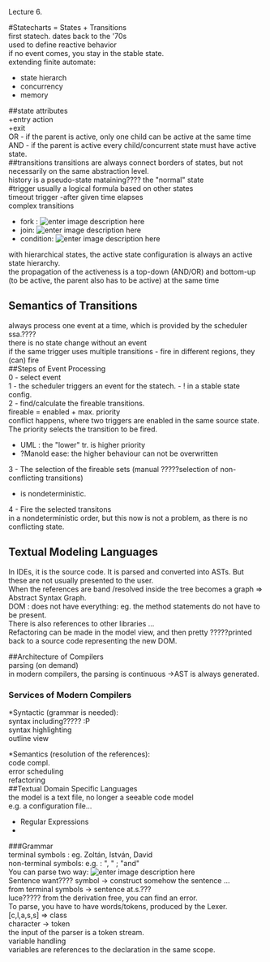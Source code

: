 Lecture 6.     
    
#Statecharts = States + Transitions    
first statech. dates back to the '70s    
used to define reactive behavior    
if no event comes, you stay in the stable state.     
extending finite automate:     

 - state hierarch     
 - concurrency     
 - memory

   
##state attributes     
+entry action    
+exit    
OR - if the parent is active, only one child can be active at the same time    
AND -  if the parent is active every child/concurrent state must have active state.     
##transitions 
transitions are always connect borders of states, but not necessarily on the same abstraction level.     
history is a pseudo-state mataining???? the "normal" state    
#trigger usually a logical formula based on other states    
timeout trigger -after given time elapses    
complex transitions    

 - fork : ![enter image description here](https://lh3.googleusercontent.com/-9u-_m8kphYI/VVpXKovcukI/AAAAAAAAASk/tgqH0ww-5OM/s50/join.png "join.png")
 - join:  ![enter image description here](https://lh3.googleusercontent.com/-y9XTfx6W3BE/VVpXVp4glMI/AAAAAAAAASw/xEjWxqsZ9mY/s50/fork.png "fork.png")  
 - condition: ![enter image description here](https://lh3.googleusercontent.com/-Mq_AvhZyALE/VVpXe2nOzfI/AAAAAAAAAS8/ocffxVvdGzw/s50/condition.png "condition.png")     
    
with hierarchical states, the active state configuration is always an active state hierarchy.     
the propagation of the activeness is  a top-down (AND/OR)  and bottom-up (to be active, the parent also has to be active) at the same time     
## Semantics of Transitions    
always process one event at a time, which is provided by the scheduler ssa.????   
there is no state change without an event    
if the same trigger uses multiple transitions - fire in different regions, they (can) fire    
##Steps of Event Processing     
0 - select event     
1 - the scheduler triggers an event for the statech. - ! in a stable state config.     
2 - find/calculate the fireable transitions.    
fireable = enabled + max. priority    
conflict happens, where two triggers are enabled in the same source state.     
	The priority selects the transition to be fired.     
	 
 - UML : the "lower" tr. is higher priority 
 -  ?Manold ease: the higher behaviour can not be overwritten

3 - The selection of the fireable sets (manual ?????selection of non-conflicting transitions)     

 - is nondeterministic.     
     
4 - Fire the selected transitons    
in a nondeterministic order, but this now is not a problem, as there is no conflicting state.     
## Textual Modeling Languages    
In IDEs, it is the source code. It is parsed and converted into ASTs. But these are not usually presented to the user.     
When the references are band /resolved inside the tree becomes a graph => Abstract Syntax Graph.     
DOM : does not have everything: eg. the method statements do not have to be present.     
There is also references to other libraries …    
Refactoring can be made in the model view, and then pretty ?????printed back to a source code representing the new DOM.     
    
##Architecture of Compilers     
parsing (on demand)     
in modern compilers, the parsing is continuous ->AST is always generated.     
### Services of Modern Compilers    
*Syntactic (grammar is needed):     
syntax including????? :P   
syntax highlighting    
outline view     
    
*Semantics (resolution of the references):     
code compl.     
error scheduling    
refactoring    
##Textual Domain Specific Languages     
the model is a text file, no longer a seeable code model     
e.g. a configuration file...    
 - Regular Expressions  
 -   
    
###Grammar     
terminal symbols : eg. Zoltán, István, David    
non-terminal symbols: e.g. : ", " ; "and"    
You can parse two way:
![enter image description here](https://lh3.googleusercontent.com/vFU2M3HKSZ3JRdfnFFt6VlKmbJXl-D4CPPUGkmakI9E=s400 "derivationtree.png")     
 Sentence want???? symbol -> construct somehow the sentence ...     
from terminal symbols -> sentence at.s.???    
luce????? from the derivation free, you can find an error.     
To parse, you have to have words/tokens, produced by the Lexer.    
[c,l,a,s,s] => class    
character -> token    
the input of the parser is a token stream.     
variable handling    
variables are references to the declaration in the same scope.     